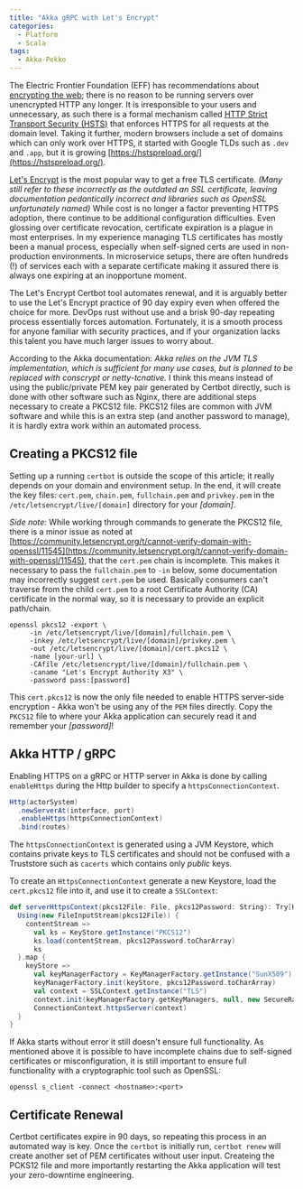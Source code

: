 ```yaml
---
title: "Akka gRPC with Let's Encrypt"
categories:
  - Platform
  - Scala
tags:
  - Akka-Pekko
---
```


The Electric Frontier Foundation (EFF) has recommendations
about [encrypting the web](https://www.eff.org/encrypt-the-web); there is no reason to be
running servers over unencrypted HTTP any longer. It is irresponsible to your users and unnecessary, as such there is a 
formal mechanism called [HTTP Strict Transport Security (HSTS)](https://en.wikipedia.org/wiki/HTTP_Strict_Transport_Security) that
enforces HTTPS for all requests at the domain level. Taking it further, modern browsers include a set of domains which
can only work over HTTPS, it started with Google TLDs such as `.dev` and `.app`, but it is
growing [https://hstspreload.org/](https://hstspreload.org/).

[Let's Encrypt](https://letsencrypt.org/) is the most popular way to get a free TLS certificate. _(Many still refer to
these incorrectly as the outdated an SSL certificate, leaving documentation pedantically incorrect and libraries such as
OpenSSL unfortunately named)_ While cost is no longer a factor preventing HTTPS adoption, there continue to be
additional configuration difficulties. Even glossing over certificate revocation, certificate expiration is a plague in
most enterprises. In my experience managing TLS certificates has mostly been a manual process, especially when
self-signed certs are used in non-production environments. In microservice setups, there are often hundreds (!) of
services each with a separate certificate making it assured there is always one expiring at an inopportune moment.

The Let's Encrypt Certbot tool automates renewal, and it is arguably better to use the Let's Encrypt practice of 90 day
expiry even when offered the choice for more. DevOps rust without use and a brisk 90-day repeating process essentially
forces automation. Fortunately, it is a smooth process for anyone familiar with security practices, and if your
organization lacks this talent you have much larger issues to worry about.

According to the Akka documentation: _Akka relies on the JVM TLS implementation, which is sufficient for many use cases,
but is planned to be replaced with conscrypt or netty-tcnative._  I think this means instead of using the public/private
PEM key pair generated by Certbot directly, such is done with other software such as Nginx, there are additional steps
necessary to create a PKCS12 file. PKCS12 files are common with JVM software and while this is an extra step (and
another password to manage), it is hardly extra work within an automated process.

## Creating a PKCS12 file

Setting up a running `certbot` is outside the scope of this article; it really depends on your domain and
environment setup. In the end, it will create the key files: `cert.pem`, `chain.pem`, `fullchain.pem` and `privkey.pem`
in the `/etc/letsencrypt/live/[domain]` directory for your _[domain]_.

_Side note:_ While working through commands to generate the PKCS12 file, there is a minor issue as noted
at [https://community.letsencrypt.org/t/cannot-verify-domain-with-openssl/11545](https://community.letsencrypt.org/t/cannot-verify-domain-with-openssl/11545),
that the `cert.pem` chain is incomplete. This makes it necessary to pass the `fullchain.pem` to `-in` below, some
documentation may incorrectly suggest `cert.pem` be used. Basically consumers can't traverse from the child `cert.pem`
to a root Certificate Authority (CA) certificate in the normal way, so it is necessary to provide an explicit
path/chain.

```
openssl pkcs12 -export \
	 -in /etc/letsencrypt/live/[domain]/fullchain.pem \
	 -inkey /etc/letsencrypt/live/[domain]/privkey.pem \
	 -out /etc/letsencrypt/live/[domain]/cert.pkcs12 \
	 -name [your-url] \
	 -CAfile /etc/letsencrypt/live/[domain]/fullchain.pem \
	 -caname "Let's Encrypt Authority X3" \
	 -password pass:[password]
```

This `cert.pkcs12` is now the only file needed to enable HTTPS server-side encryption - Akka won't be using any of
the `PEM` files directly. Copy the `PKCS12` file to where your Akka application can securely read it and remember your
_[password]_!

## Akka HTTP / gRPC

Enabling HTTPS on a gRPC or HTTP server in Akka is done by calling `enableHttps` during the Http builder to specify
a `httpsConnectionContext`.

```scala
Http(actorSystem)
  .newServerAt(interface, port)
  .enableHttps(httpsConnectionContext)
  .bind(routes)
```

The `httpsConnectionContext` is generated using a JVM Keystore, which contains private keys to TLS certificates and
should not be confused with a Truststore such as `cacerts` which contains only _public_ keys.

To create an `HttpsConnectionContext` generate a new Keystore, load the `cert.pkcs12` file into it, and use it to create
a `SSLContext`:

```scala
def serverHttpsContext(pkcs12File: File, pkcs12Password: String): Try[HttpsConnectionContext] = {
  Using(new FileInputStream(pkcs12File)) {
    contentStream =>
      val ks = KeyStore.getInstance("PKCS12")
      ks.load(contentStream, pkcs12Password.toCharArray)
      ks
  }.map {
    keyStore =>
      val keyManagerFactory = KeyManagerFactory.getInstance("SunX509")
      keyManagerFactory.init(keyStore, pkcs12Password.toCharArray)
      val context = SSLContext.getInstance("TLS")
      context.init(keyManagerFactory.getKeyManagers, null, new SecureRandom)
      ConnectionContext.httpsServer(context)
  }
}
```

If Akka starts without error it still doesn't ensure full functionality. As mentioned above it is possible to
have incomplete chains due to self-signed certificates or misconfiguration, it is still important to ensure full
functionality with a cryptographic tool such as OpenSSL:

```
openssl s_client -connect <hostname>:<port>
```

## Certificate Renewal

Certbot certificates expire in 90 days, so repeating this process in an automated way is key. Once the `certbot` is
initially run, `certbot renew` will create another set of PEM certificates without user input. Createing the PCKS12 file
and more importantly restarting the Akka application will test your zero-downtime engineering.
